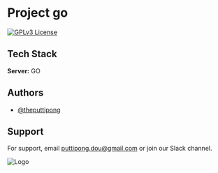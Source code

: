 # Project go
[![GPLv3 License](https://img.shields.io/badge/License-GPL%20v3-yellow.svg)](https://opensource.org/licenses/)


## Tech Stack
**Server:** GO


## Authors
- [@theputtipong](https://www.github.com/octokatherine)


## Support
For support, email puttipong.dou@gmail.com or join our Slack channel.


![Logo](https://drive.google.com/file/d/1NNTkmoeHWmqP4tFjwTLUdyEHd53kN8hB/view?usp=share_link)

